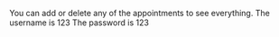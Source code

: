 You can add or delete any of the appointments to see everything.
The username is 123
The password is 123
